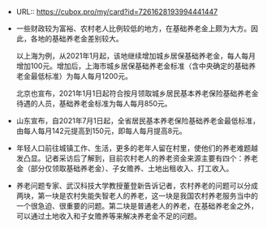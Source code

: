 - URL:: https://cubox.pro/my/card?id=7261628193994441447
- 一些财政较为富裕、农村老人比例较低的地方，在基础养老金上颇为大方。因此，各地的基础养老金差别较大。
  
  以上海为例，从2021年1月起，该地继续增加城乡居保基础养老金，每人每月增加100元。增加后，上海市城乡居保基础养老金标准（含中央确定的基础养老金最低标准）为每人每月1200元。
  
  北京也宣布，2021年1月1日起符合按月领取城乡居民基本养老保险基础养老金待遇的人员，基础养老金标准为每人每月850元。
- 山东宣布，自2021年7月1日起，全省居民基本养老保险基础养老金最低标准，由每人每月142元提高到150元，即每人每月提高8元。
- 年轻人口前往城镇工作、生活，更多的老年人留在村里，使他们的养老难题越发凸显。记者采访后了解到，目前农村老人的养老资金来源主要有四个：养老金（部分仅领取基础养老金）、子女赡养、土地出租收入、打工收入。
- 养老问题专家、武汉科技大学教授董登新告诉记者，农村养老的问题可以分成两块，第一块是农村失能失智老人的养老，这一块是我国农村养老服务当中的一个很急迫、很重要的问题。第二块是普通老人的养老，在基础养老金之外，可以通过土地收入和子女赡养等来解决养老金不足的问题。
